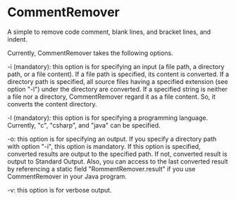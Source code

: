 CommentRemover
==============

A simple to remove code comment, blank lines, and bracket lines, and indent.

Currently, CommentRemover takes the following options.

-i (mandatory): this option is for specifying an input (a file path, a directory path, or a file content).
If a file path is specified, its content is converted.
If a directory path is specified,  all source files having a specified extension (see option "-l") under the directory are converted.
If a specified string is neither a file nor a directory, CommentRemover regard it as a file content.
So, it converts the content directory.

-l (mandatory): this option is for specifying a programming language.
Currently, "c", "csharp", and "java" can be specified.

-o: this option is for specifying an output.
If you specify a directory path with option "-i", this option is mandatory.
If this option is specified, converted results are output to the specified path.
If not, converted result is output to Standard Output.
Also, you can access to the last converted result by referencing a static field "RommentRemover.result" if you use CommentRemover in your Java program.

-v: this option is for verbose output.
